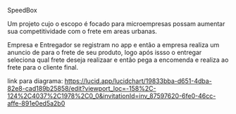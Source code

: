 SpeedBox

Um projeto cujo o escopo é focado para microempresas possam aumentar sua competitividade com o frete em areas urbanas.

Empresa e Entregador se registram no app e então a empresa realiza um anuncio de para o frete de seu produto, logo após issso o entregar seleciona qual frete deseja realizaar e então pega a encomenda e realiza ao frete para o cliente final.

link para diagrama: https://lucid.app/lucidchart/19833bba-d651-4dba-82e8-cad189b25858/edit?viewport_loc=-158%2C-124%2C4037%2C1978%2C0_0&invitationId=inv_87597620-6fe0-46cc-affe-891e0ed5a2b0
